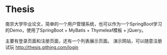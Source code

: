 # Thesis
南京大学毕业论文，简单的一个用户管理系统，也可以作为一个SpringBoot学习的Demo，使用了SpringBoot + MyBatis + Thymeleaf模板 + jQuery。

主要有登录页面和注册页面，还有一个列表展示页面。
演示网站，可以随意注册试玩
http://thesis.githing.com/login
